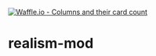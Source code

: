 [![Waffle.io - Columns and their card count](https://badge.waffle.io/Pike-Mod-Development/realism-mod.png?columns=all)](https://waffle.io/Pike-Mod-Development/realism-mod?utm_source=badge)
# realism-mod